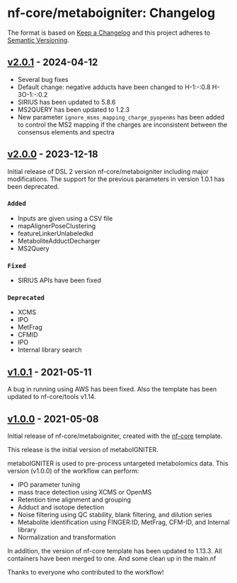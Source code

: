 # nf-core/metaboigniter: Changelog

The format is based on [Keep a Changelog](https://keepachangelog.com/en/1.0.0/)
and this project adheres to [Semantic Versioning](https://semver.org/spec/v2.0.0.html).

## [v2.0.1](https://github.com/nf-core/metaboigniter/releases/tag/2.0.1) - 2024-04-12

- Several bug fixes
- Default change: negative adducts have been changed to H-1:-:0.8 H-3O-1:-:0.2
- SIRIUS has been updated to 5.8.6
- MS2QUERY has been updated to 1.2.3
- New parameter `ignore_msms_mapping_charge_pyopenms` has been added to control the MS2 mapping if the charges are inconsistent between the consensus elements and spectra

## [v2.0.0](https://github.com/nf-core/metaboigniter/releases/tag/2.0.0) - 2023-12-18

Initial release of DSL 2 version nf-core/metaboigniter including major modifications.
The support for the previous parameters in version 1.0.1 has been deprecated.

### `Added`

- Inputs are given using a CSV file
- mapAlignerPoseClustering
- featureLinkerUnlabeledkd
- MetaboliteAdductDecharger
- MS2Query

### `Fixed`

- SIRIUS APIs have been fixed

### `Deprecated`

- XCMS
- IPO
- MetFrag
- CFMID
- IPO
- Internal library search

## [v1.0.1](https://github.com/nf-core/metaboigniter/releases/tag/1.0.1) - 2021-05-11

A bug in running using AWS has been fixed.
Also the template has been updated to nf-core/tools v1.14.

## [v1.0.0](https://github.com/nf-core/metaboigniter/releases/tag/1.0.0) - 2021-05-08

Initial release of nf-core/metaboigniter, created with the [nf-core](http://nf-co.re/) template.

This release is the initial version of metaboIGNITER.

metaboIGNITER is used to pre-process untargeted metabolomics data. This version (v1.0.0) of the workflow can perform:

- IPO parameter tuning
- mass trace detection using XCMS or OpenMS
- Retention time alignment and grouping
- Adduct and isotope detection
- Noise filtering using QC stability, blank filtering, and dilution series
- Metabolite identification using FINGER:ID, MetFrag, CFM-ID, and Internal library
- Normalization and transformation

In addition, the version of nf-core template has been updated to 1.13.3.
All containers have been merged to one. And some clean up in the main.nf

Thanks to everyone who contributed to the workflow!
